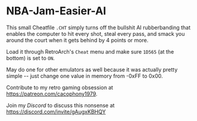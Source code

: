 # NBA-Jam-Easier-AI

This small Cheatfile `.CHT` simply turns off the bullshit AI rubberbanding that enables the computer to hit every shot, steal every pass, and smack you around the court when it gets behind by 4 points or more.

Load it through RetroArch's `Cheat` menu and make sure `1D565` (at the bottom) is set to `ON`.

May do one for other emulators as well because it was actually pretty simple -- just change one value in memory from -0xFF to 0x00.

Contribute to my retro gaming obsession at https://patreon.com/cacophony1979.

Join my _Discord_ to discuss this nonsense at https://discord.com/invite/gAugxKBHQY
